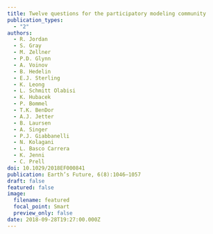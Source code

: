 ```yaml
---
title: Twelve questions for the participatory modeling community
publication_types:
  - "2"
authors:
  - R. Jordan
  - S. Gray
  - M. Zellner
  - P.D. Glynn
  - A. Voinov
  - B. Hedelin
  - E.J. Sterling
  - K. Leong
  - L. Schmitt Olabisi
  - K. Hubacek
  - P. Bommel
  - T.K. BenDor
  - A.J. Jetter
  - B. Laursen
  - A. Singer
  - P.J. Giabbanelli
  - N. Kolagani
  - L. Basco Carrera
  - K. Jenni
  - C. Prell
doi: 10.1029/2018EF000841
publication: Earth’s Future, 6(8):1046–1057
draft: false
featured: false
image:
  filename: featured
  focal_point: Smart
  preview_only: false
date: 2018-09-28T19:27:00.000Z
---
```

